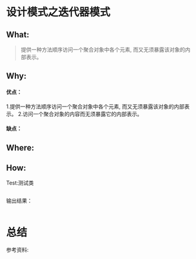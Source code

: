# 设计模式之迭代器模式
## What:
>提供一种方法顺序访问一个聚合对象中各个元素, 而又无须暴露该对象的内部表示。



## Why:
#### 优点：
1.提供一种方法顺序访问一个聚合对象中各个元素, 而又无须暴露该对象的内部表示。
2.访问一个聚合对象的内容而无须暴露它的内部表示。

#### 缺点：


## Where:


## How:





Test:测试类
```java

```
输出结果：
```java

```



# 总结

参考资料:
